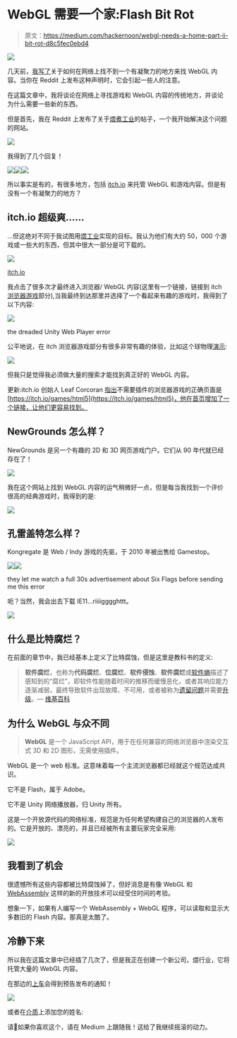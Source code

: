 # WebGL 需要一个家:Flash Bit Rot

> 原文：<https://medium.com/hackernoon/webgl-needs-a-home-part-ii-bit-rot-d8c5fec0ebd4>

![](img/15f78277f185aca6fffdd9040dc9c235.png)

几天前，[我写了](https://hackernoon.com/webgl-needs-a-home-6f11fddc01df)关于如何在网络上找不到一个有凝聚力的地方来找 WebGL 内容。当你在 Reddit 上发布这种声明时，它会引起一些人的注意。

在这篇文章中，我将谈论在网络上寻找游戏和 WebGL 内容的传统地方，并谈论为什么需要一些新的东西。

但是首先，我在 Reddit 上发布了关于[煨煮工业](http://simmerindustries.com)的帖子，一个我开始解决这个问题的网站。

![](img/1287450b127c0972da475c891fb1ee7b.png)

我得到了几个回复！

![](img/1610933cb4d55d13bb45c1bd816942cb.png)![](img/e5a0f6a4deb9f64c01ddd060345d6beb.png)![](img/a7d2326b834ddbbd41188f088275f5b0.png)

所以事实是有的，有很多地方，包括 [itch.io](http://itch.io) 来托管 WebGL 和游戏内容。但是有没有一个有凝聚力的地方？

## itch.io 超级爽……

…但这绝对不同于我试图用[煨工业](https://simmerindustries.com)实现的目标。我认为他们有大约 50，000 个游戏或一些大的东西，但其中很大一部分是可下载的。

![](img/8792d55d4c070d371c7127d0dceadbd7.png)

[itch.io](http://itch.io)

我点击了很多次才最终进入浏览器/ WebGL 内容(这里有一个链接，链接到 itch [浏览器游戏](https://itch.io/games/platform-web)部分),当我最终到达那里并选择了一个看起来有趣的游戏时，我得到了以下内容:

![](img/f4bcfac01aa0440350725ed36660a274.png)

the dreaded Unity Web Player error

公平地说，在 itch 浏览器游戏部分有很多非常有趣的体验，比如这个球物理[演示](https://therealtakeshi.itch.io/boule):

![](img/8de4ddfa525e09266e95b004dd4ba705.png)

但我只是觉得我必须做大量的搜索才能找到真正好的 WebGL 内容。

更新:itch.io 创始人 Leaf Corcoran [指出](https://news.ycombinator.com/reply?id=14764779)不需要插件的浏览器游戏的正确页面是[https://itch.io/games/html5](https://itch.io/games/html5)，他在首页增加了一个链接，让他们更容易找到。

## NewGrounds 怎么样？

NewGrounds 是另一个有趣的 2D 和 3D 网页游戏门户。它们从 90 年代就已经存在了！

![](img/0f603255b726eb94ebcb3fcaa325464c.png)

我在这个网站上找到 WebGL 内容的运气稍微好一点，但是每当我找到一个评价很高的经典游戏时，我得到的是:

![](img/b4201d066b155b1d8ad67ea6d6f42e3c.png)

## 孔雷盖特怎么样？

Kongregate 是 Web / Indy 游戏的先驱，于 2010 年被出售给 Gamestop。

![](img/391b7f7e9d2e6793ec4c6fbe3df14f7b.png)![](img/0059c82e9c5fe0a6a490b04f5ff1e53b.png)

they let me watch a full 30s advertisement about Six Flags before sending me this error

呃？当然，我会出去下载 IE11…riiiigggghttt。

![](img/e6351707cde28a5e0e785e07d036b151.png)

## 什么是比特腐烂？

在前面的章节中，我已经基本上定义了比特腐蚀，但是这里是教科书的定义:

> **软件腐烂**，也称为**代码腐烂**、**位腐烂**、**软件侵蚀**、**软件腐烂**或[软件熵](https://en.wikipedia.org/wiki/Software_entropy)描述了感知到的“腐烂”，即软件性能随着时间的推移而缓慢恶化，或者其响应能力逐渐减弱，最终导致软件出现故障、不可用，或者被称为[遗留问题](https://en.wikipedia.org/wiki/Legacy_software)并需要[升级](https://en.wikipedia.org/wiki/Software_maintenance)。— [维基百科](https://en.wikipedia.org/wiki/Software_rot)

## 为什么 WebGL 与众不同

> **WebGL** 是一个 JavaScript API，用于在任何兼容的网络浏览器中渲染交互式 3D 和 2D 图形，无需使用插件。

WebGL 是一个 web 标准。这意味着每一个主流浏览器都已经就这个规范达成共识。

它不是 Flash，属于 Adobe。

它不是 Unity 网络播放器，归 Unity 所有。

这是一个开放源代码的网络标准，规范是为任何希望构建自己的浏览器的人发布的。它是开放的、漂亮的，并且已经被所有主要玩家完全采用:

![](img/de9964e6c0a98545569b3e0ee6341b28.png)

## 我看到了机会

很遗憾所有这些内容都被比特腐蚀掉了，但好消息是有像 WebGL 和 [WebAssembly](https://hackernoon.com/webassembly-the-death-of-the-app-store-c9bc3f9557c8) 这样的新的开放技术可以经受住时间的考验。

想象一下，如果有人编写一个 WebAssembly + WebGL 程序，可以读取和显示大多数旧的 Flash 内容。那真是太酷了。

## 冷静下来

所以我在这篇文章中已经插了几次了，但是我正在创建一个新公司，煨行业，它将托管大量的 WebGL 内容。

在那边的[上车](https://simmerindustries.com)会得到预告发布的通知！

[![](img/d32de10a5fb56bcc9b9f268e5681b7f9.png)](https://simmerindustries.com)

或者在[介质](https://upscri.be/4eb21c/)上添加您的姓名:

请💚如果你喜欢这个，请在 Medium 上跟随我！这给了我继续摇滚的动力。